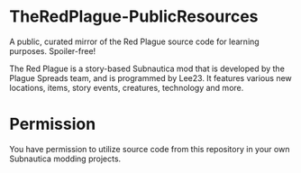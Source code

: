 # TheRedPlague-PublicResources
A public, curated mirror of the Red Plague source code for learning purposes. Spoiler-free!

The Red Plague is a story-based Subnautica mod that is developed by the Plague Spreads team, and is programmed by Lee23. It features various new locations, items, story events, creatures, technology and more.

# Permission

You have permission to utilize source code from this repository in your own Subnautica modding projects.
